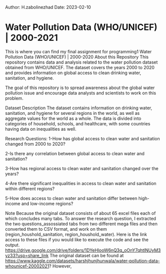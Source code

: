 Author:            H.zabolinezhad
Date:              2023-02-10
  
# Water Pollution Data (WHO/UNICEF) | 2000-2021
This is where you can find my final assignment for programming1
Water Pollution Data (WHO/UNICEF) | 2000-2020
About this Repository
This repository contains data and analysis related to the water pollution dataset obtained from WHO/UNICEF. The dataset covers the years 2000 to 2020 and provides information on global access to clean drinking water, sanitation, and hygiene.

The goal of this repository is to spread awareness about the global water pollution issue and encourage data analysts and scientists to work on this problem.

Dataset Description
The dataset contains information on drinking water, sanitation, and hygiene for several regions in the world, as well as aggregate values for the world as a whole. The data is divided into categories of household, schools, and healthcare, with some countries having data on inequalities as well.

Research Questions:
1-How has global access to clean water and sanitation changed from 2000 to 2020?

2-Is there any correlation between global access to clean water and sanitation?

3-How has regional access to clean water and sanitation changed over the years?

4-Are there significant inequalities in access to clean water and sanitation within different regions?

5-How does access to clean water and sanitation differ between high-income and low-income regions?

Note
Because the original dataset consists of about 65 excel files each of which concludes many tabs. To answer the research question,  I extracted the two questions_assossiated tabs from two different mega files and then converted them to CSV format, and work on them (region_houshold_sanitation, region_houshold_water). Here is the link access to these files if you would like to execute the code and see the output.   https://drive.google.com/drive/folders/1DYeHlooW6nQ3q_oOnY7qhtlNUyM3yz33?usp=share_link
The original dataset can be found at https://www.kaggle.com/datasets/harshjhunjhunwala/water-pollution-data-whounicef-20002021?
However, 
